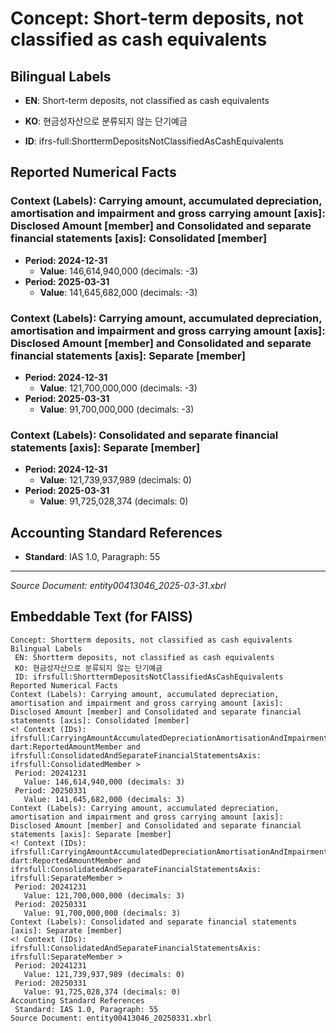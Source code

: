 # Concept: Short-term deposits, not classified as cash equivalents

## Bilingual Labels
- **EN**: Short-term deposits, not classified as cash equivalents
- **KO**: 현금성자산으로 분류되지 않는 단기예금

- **ID**: ifrs-full:ShorttermDepositsNotClassifiedAsCashEquivalents

## Reported Numerical Facts

### **Context (Labels): Carrying amount, accumulated depreciation, amortisation and impairment and gross carrying amount [axis]: Disclosed Amount [member] and Consolidated and separate financial statements [axis]: Consolidated [member]**
<!-- Context (IDs): ifrs-full:CarryingAmountAccumulatedDepreciationAmortisationAndImpairmentAndGrossCarryingAmountAxis: dart:ReportedAmountMember and ifrs-full:ConsolidatedAndSeparateFinancialStatementsAxis: ifrs-full:ConsolidatedMember -->
- **Period: 2024-12-31**
  - **Value**: 146,614,940,000 (decimals: -3)
- **Period: 2025-03-31**
  - **Value**: 141,645,682,000 (decimals: -3)

### **Context (Labels): Carrying amount, accumulated depreciation, amortisation and impairment and gross carrying amount [axis]: Disclosed Amount [member] and Consolidated and separate financial statements [axis]: Separate [member]**
<!-- Context (IDs): ifrs-full:CarryingAmountAccumulatedDepreciationAmortisationAndImpairmentAndGrossCarryingAmountAxis: dart:ReportedAmountMember and ifrs-full:ConsolidatedAndSeparateFinancialStatementsAxis: ifrs-full:SeparateMember -->
- **Period: 2024-12-31**
  - **Value**: 121,700,000,000 (decimals: -3)
- **Period: 2025-03-31**
  - **Value**: 91,700,000,000 (decimals: -3)

### **Context (Labels): Consolidated and separate financial statements [axis]: Separate [member]**
<!-- Context (IDs): ifrs-full:ConsolidatedAndSeparateFinancialStatementsAxis: ifrs-full:SeparateMember -->
- **Period: 2024-12-31**
  - **Value**: 121,739,937,989 (decimals: 0)
- **Period: 2025-03-31**
  - **Value**: 91,725,028,374 (decimals: 0)

## Accounting Standard References
- **Standard**: IAS 1.0, Paragraph: 55

---
*Source Document: entity00413046_2025-03-31.xbrl*
## Embeddable Text (for FAISS)
```text
Concept: Shortterm deposits, not classified as cash equivalents
Bilingual Labels
 EN: Shortterm deposits, not classified as cash equivalents
 KO: 현금성자산으로 분류되지 않는 단기예금
 ID: ifrsfull:ShorttermDepositsNotClassifiedAsCashEquivalents
Reported Numerical Facts
Context (Labels): Carrying amount, accumulated depreciation, amortisation and impairment and gross carrying amount [axis]: Disclosed Amount [member] and Consolidated and separate financial statements [axis]: Consolidated [member]
<! Context (IDs): ifrsfull:CarryingAmountAccumulatedDepreciationAmortisationAndImpairmentAndGrossCarryingAmountAxis: dart:ReportedAmountMember and ifrsfull:ConsolidatedAndSeparateFinancialStatementsAxis: ifrsfull:ConsolidatedMember >
 Period: 20241231
   Value: 146,614,940,000 (decimals: 3)
 Period: 20250331
   Value: 141,645,682,000 (decimals: 3)
Context (Labels): Carrying amount, accumulated depreciation, amortisation and impairment and gross carrying amount [axis]: Disclosed Amount [member] and Consolidated and separate financial statements [axis]: Separate [member]
<! Context (IDs): ifrsfull:CarryingAmountAccumulatedDepreciationAmortisationAndImpairmentAndGrossCarryingAmountAxis: dart:ReportedAmountMember and ifrsfull:ConsolidatedAndSeparateFinancialStatementsAxis: ifrsfull:SeparateMember >
 Period: 20241231
   Value: 121,700,000,000 (decimals: 3)
 Period: 20250331
   Value: 91,700,000,000 (decimals: 3)
Context (Labels): Consolidated and separate financial statements [axis]: Separate [member]
<! Context (IDs): ifrsfull:ConsolidatedAndSeparateFinancialStatementsAxis: ifrsfull:SeparateMember >
 Period: 20241231
   Value: 121,739,937,989 (decimals: 0)
 Period: 20250331
   Value: 91,725,028,374 (decimals: 0)
Accounting Standard References
 Standard: IAS 1.0, Paragraph: 55
Source Document: entity00413046_20250331.xbrl
```